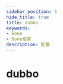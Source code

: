 ```yaml
---
sidebar_position: 3
hide_title: true
title: dubbo
keywords:
- Gone
- Gone框架
description: 配置
---
```


# dubbo
